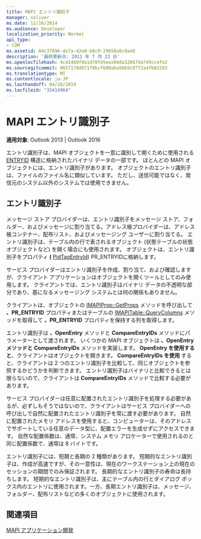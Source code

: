 ```yaml
---
title: MAPI エントリ識別子
manager: soliver
ms.date: 11/16/2014
ms.audience: Developer
localization_priority: Normal
api_type:
- COM
ms.assetid: 84c37696-da7a-42e0-b8c0-29658a6c9a48
description: '最終更新日: 2011 年 7 月 23 日'
ms.openlocfilehash: 4c414b9f8a1d70fd5eea94da326674a749ccefe2
ms.sourcegitcommit: 8657170d071f9bcf680aba50b9c07f2a4fb82283
ms.translationtype: MT
ms.contentlocale: ja-JP
ms.lasthandoff: 04/28/2019
ms.locfileid: "33414964"
---
```

# <a name="mapi-entry-identifiers"></a>MAPI エントリ識別子

  
  
**適用対象**: Outlook 2013 | Outlook 2016 
  
エントリ識別子は、MAPI オブジェクトを一意に識別して開くために使用される [ENTRYID](entryid.md) 構造に格納されたバイナリ データの一部です。 ほとんどの MAPI オブジェクトには、エントリ識別子があります。 オブジェクトのエントリ識別子は、ファイルのファイル名に類似しています。 ただし、送信可能ではなく、発信元のシステム以外のシステムでは使用できません。 
  
## <a name="entry-identifiers"></a>エントリ識別子

メッセージ ストア プロバイダーは、エントリ識別子をメッセージ ストア、フォルダー、およびメッセージに割り当てる。アドレス帳プロバイダーは、アドレス帳コンテナー、配布リスト、およびメッセージング ユーザーに割り当てる。 エントリ識別子は、テーブル内の行で表されるオブジェクト (状態テーブルの状態オブジェクトなど) を開く場合にも使用されます。 オブジェクトは、エントリ識別子をプロパティ **(** [PidTagEntryId](pidtagentryid-canonical-property.md)) PR_ENTRYIDに格納します。 
  
サービス プロバイダーはエントリ識別子を作成、割り当て、および確認しますが、クライアント アプリケーションはオブジェクトを開くツールとしてのみ使用します。 クライアントでは、エントリ識別子はバイナリ データの不透明な部分であり、基になるメッセージング システムとは何の関係もありません。 
  
クライアントは、オブジェクトの [IMAPIProp::GetProps](imapiprop-getprops.md) メソッドを呼び出して **、PR_ENTRYID** プロパティまたはテーブルの [IMAPITable::QueryColumns](imapitable-querycolumns.md) メソッドを取得して **、PR_ENTRYID** プロパティを保持する列を取得します。 
  
エントリ識別子は **、OpenEntry** メソッドと **CompareEntryIDs** メソッドにパラメーターとして渡されます。 いくつかの MAPI オブジェクトは **、OpenEntry メソッドと** **CompareEntryIDs** メソッドを実装します。 **OpenEntry を使用すると**、クライアントはオブジェクトを開きます。 **CompareEntryIDs を使用** すると、クライアントは 2 つのエントリ識別子を比較して、同じオブジェクトを参照するかどうかを判断できます。 エントリ識別子はバイナリと比較できるとは限らないので、クライアントは **CompareEntryIDs** メソッドで比較する必要があります。 
  
サービス プロバイダーは任意に配置されたエントリ識別子を処理する必要があるが、必ずしもそうではないので、クライアントはサービス プロバイダーへの呼び出しで自然に配置されたエントリ識別子を常に渡す必要があります。 自然に配置されたメモリ アドレスを使用すると、コンピューターは、そのアドレスでサポートしている任意のデータ型に、配置エラーを生成せずにアクセスできます。 自然な配置係数は、通常、システム メモリ アロケーターで使用されるのと同じ配置係数で、通常は 8 バイトです。
  
エントリ識別子には、短期と長期の 2 種類があります。 短期的なエントリ識別子は、作成が高速ですが、その一意性は、現在のワークステーション上の現在のセッションの期間でのみ保証されます。 長期的なエントリ識別子の寿命は長持ちします。 短期的なエントリ識別子は、主にテーブル内の行とダイアログ ボックス内のエントリに使用されます。一方、長期エントリ識別子は、メッセージ、フォルダー、配布リストなどの多くのオブジェクトに使用されます。
  
## <a name="see-also"></a>関連項目



[MAPI アプリケーション開発](mapi-application-development.md)

